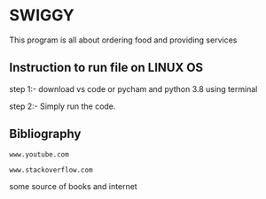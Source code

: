 # SWIGGY

This program is all about ordering food and providing services

## Instruction to run file on LINUX OS

step 1:- download vs code or pycham and python 3.8 using terminal

 step 2:- Simply run the code.






## Bibliography
```www.youtube.com```


```www.stackoverflow.com```


some source of books and internet
